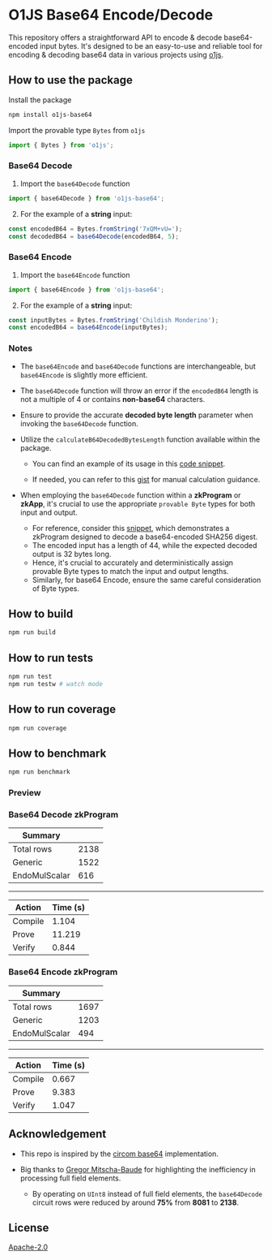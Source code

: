 # O1JS Base64 Encode/Decode

This repository offers a straightforward API to encode & decode base64-encoded input bytes. It's designed to be an easy-to-use and reliable tool for encoding & decoding base64 data in various projects using [o1js](https://docs.minaprotocol.com/zkapps/o1js/).

## How to use the package

Install the package

```sh
npm install o1js-base64
```

Import the provable type `Bytes` from `o1js`

```typescript
import { Bytes } from 'o1js';
```

### Base64 Decode

1. Import the `base64Decode` function

```typescript
import { base64Decode } from 'o1js-base64';
```

2. For the example of a **string** input:

```typescript
const encodedB64 = Bytes.fromString('7xQM+vU=');
const decodedB64 = base64Decode(encodedB64, 5);
```

### Base64 Encode

1. Import the `base64Encode` function

```typescript
import { base64Encode } from 'o1js-base64';
```

2. For the example of a **string** input:

```typescript
const inputBytes = Bytes.fromString('Childish Monderino');
const encodedB64 = base64Encode(inputBytes);
```

### Notes

- The `base64Encode` and `base64Decode` functions are interchangeable, but `base64Encode` is slightly more efficient.

- The `base64Decode` function will throw an error if the `encodedB64` length is not a multiple of 4 or contains **non-base64** characters.

- Ensure to provide the accurate **decoded byte length** parameter when invoking the `base64Decode` function.

- Utilize the `calculateB64DecodedBytesLength` function available within the package.

  - You can find an example of its usage in this [code snippet](https://github.com/Shigoto-dev19/o1js-base64/blob/main/src/base64.test.ts#L10-L17).

  - If needed, you can refer to this [gist](https://gist.github.com/carlos-jenkins/3d28f9b05b5ae679ae5efe13d9cff9e8) for manual calculation guidance.

- When employing the `base64Decode` function within a **zkProgram** or **zkApp**, it's crucial to use the appropriate `provable Byte` types for both input and output.

  - For reference, consider this [snippet](https://github.com/Shigoto-dev19/o1js-base64/blob/main/src/run.ts#L7-L20), which demonstrates a zkProgram designed to decode a base64-encoded SHA256 digest.
  - The encoded input has a length of 44, while the expected decoded output is 32 bytes long.
  - Hence, it's crucial to accurately and deterministically assign provable Byte types to match the input and output lengths.
  - Similarly, for base64 Encode, ensure the same careful consideration of Byte types.

## How to build

```sh
npm run build
```

## How to run tests

```sh
npm run test
npm run testw # watch mode
```

## How to run coverage

```sh
npm run coverage
```

## How to benchmark

```sh
npm run benchmark
```

### Preview

### Base64 Decode zkProgram

| Summary       |      |
| ------------- | ---- |
| Total rows    | 2138 |
| Generic       | 1522 |
| EndoMulScalar | 616  |

---

| Action  | Time (s) |
| ------- | -------- |
| Compile | 1.104    |
| Prove   | 11.219   |
| Verify  | 0.844    |

### Base64 Encode zkProgram

| Summary       |      |
| ------------- | ---- |
| Total rows    | 1697 |
| Generic       | 1203 |
| EndoMulScalar | 494  |

---

| Action  | Time (s) |
| ------- | -------- |
| Compile | 0.667    |
| Prove   | 9.383    |
| Verify  | 1.047    |

## Acknowledgement

- This repo is inspired by the [circom base64](https://github.com/zkemail/zk-email-verify/blob/main/packages/circuits/lib/base64.circom)
  implementation.

- Big thanks to [Gregor Mitscha-Baude](https://twitter.com/mitschabaude) for highlighting the inefficiency in processing full field elements.
  - By operating on `UInt8` instead of full field elements, the `base64Decode` circuit rows were reduced by around **75%** from **8081** to **2138**.

## License

[Apache-2.0](LICENSE)
